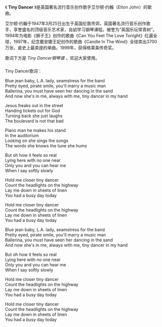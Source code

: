 

《 **Tiny Dancer** 》是英国著名流行音乐创作歌手艾尔顿·约翰（Elton John）的歌曲。

  

艾尔顿·约翰于1947年3月25日出生于英国伦敦市郊，英国著名流行音乐创作歌手，享誉盛名的顶级音乐艺术家，自幼学习钢琴课程。被誉为“英国乐坛常青树”。1994年为电影《狮子王》创作的歌曲《Can
You Feel The Love Tonight》红遍全球，1997年，纪念戴安娜王妃创作的歌曲《Candle In The
Wind》全球卖出3700万张，是史上最卖座的单曲。1999年，获得格莱美传奇奖。

  

歌词下方是 _Tiny Dancer钢琴谱_ ，欢迎大家使用。

###  
Tiny Dancer歌词：

  
Blue jean baby, L.A. lady, seamstress for the band  
Pretty eyed, pirate smile, you'll marry a music man  
Ballerina, you must have seen her dancing in the sand  
And now she's in me, always with me, tiny dancer in my hand

Jesus freaks out in the street  
Handing tickets out for God  
Turning back she just laughs  
The boulevard is not that bad

Piano man he makes his stand  
In the auditorium  
Looking on she sings the songs  
The words she knows the tune she hums

But oh how it feels so real  
Lying here with no one near  
Only you and you can hear me  
When I say softly slowly

Hold me closer tiny dancer  
Count the headlights on the highway  
Lay me down in sheets of linen  
You had a busy day today

Hold me closer tiny dancer  
Count the headlights on the highway  
Lay me down in sheets of linen  
You had a busy day today

Blue jean baby, L.A. lady, seamstress for the band  
Pretty eyed, pirate smile, you'll marry a music man  
Ballerina, you must have seen her dancing in the sand  
And now she's in me, always with me, tiny dancer in my hand

But oh how it feels so real  
Lying here with no one near  
Only you and you can hear me  
When I say softly slowly

Hold me closer tiny dancer  
Count the headlights on the highway  
Lay me down in sheets of linen  
You had a busy day today

Hold me closer tiny dancer  
Count the headlights on the highway  
Lay me down in sheets of linen  
You had a busy day today

